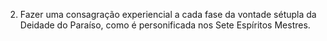 ﻿2. Fazer uma consagração experiencial a cada fase da vontade sétupla da Deidade do Paraíso, como é personificada nos Sete Espíritos Mestres.